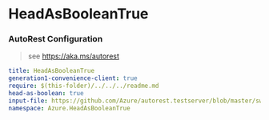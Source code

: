 # HeadAsBooleanTrue
### AutoRest Configuration
> see https://aka.ms/autorest

``` yaml
title: HeadAsBooleanTrue
generation1-convenience-client: true
require: $(this-folder)/../../../readme.md
head-as-boolean: true
input-file: https://github.com/Azure/autorest.testserver/blob/master/swagger/head.json
namespace: Azure.HeadAsBooleanTrue
```
